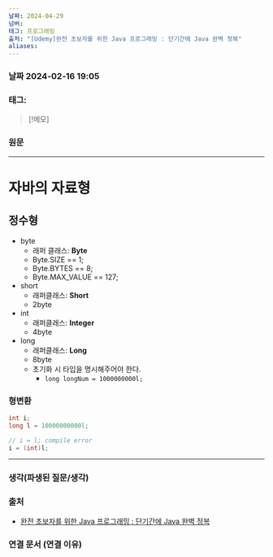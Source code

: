 ```yaml
---
날짜: 2024-04-29
넘버: 
태그: 프로그래밍
출처: "[Udemy]완전 초보자를 위한 Java 프로그래밍 : 단기간에 Java 완벽 정복"
aliases:
---
```

### 날짜  2024-02-16 19:05

### 태그:

>[!메모]
>

### 원문
---
# 자바의 자료형
## 정수형
- byte
	- 래퍼 클래스: **Byte**
	- Byte.SIZE == 1;
	- Byte.BYTES == 8;
	- Byte.MAX_VALUE == 127;
- short
	- 래퍼클래스: **Short**
	- 2byte
- int 
	- 래퍼클래스: **Integer**
	- 4byte
- long
	- 래퍼클래스: **Long**
	- 8byte
	- 초기화 시 타입을 명시해주어야 한다.
		- `long longNum = 1000000000l;`
### 형변환
```java
int i;
long l = 10000000000l;

// i = l; compile error
i = (int)l;
```

---
### 생각(파생된 질문/생각)

### 출처
- [완전 초보자를 위한 Java 프로그래밍 : 단기간에 Java 완벽 정복](https://www.udemy.com/course/best-java-programming/?couponCode=ST6MT42324)

### 연결 문서 (연결 이유)
